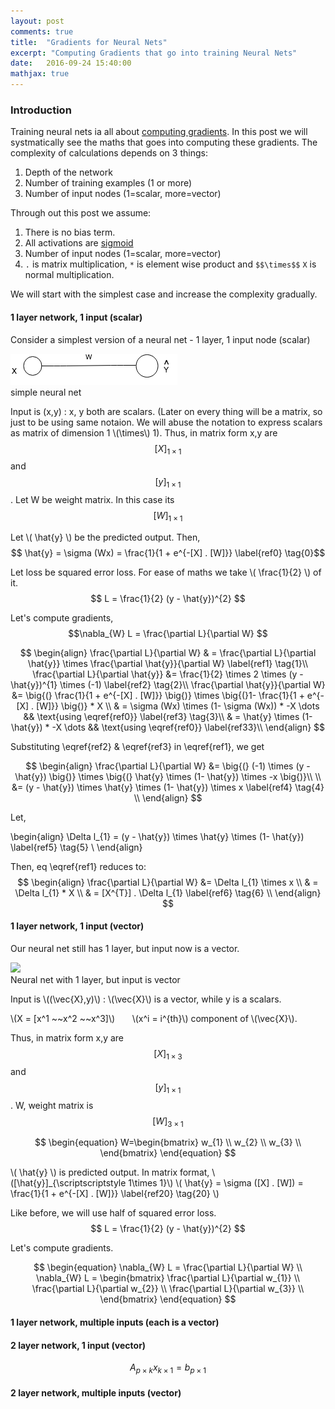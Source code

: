 ```yaml
---
layout: post
comments: true
title:  "Gradients for Neural Nets"
excerpt: "Computing Gradients that go into training Neural Nets"
date:   2016-09-24 15:40:00
mathjax: true
---
```



### Introduction

Training neural nets ia all about [computing gradients](http://deeplearning.stanford.edu/wiki/index.php/Deriving_gradients_using_the_backpropagation_idea). In this post we will systmatically see the maths that goes into computing these gradients. The complexity of calculations depends on 3 things: 

1. Depth of the network
2. Number of training examples (1 or more)
3. Number of input nodes (1=scalar, more=vector)

Through out this post we assume:
1. There is no bias term.
2. All activations are [sigmoid](https://www.quora.com/What-is-the-sigmoid-function-and-what-is-its-use-in-machine-learnings-neural-networks)
3. Number of input nodes (1=scalar, more=vector)
4. `.` is matrix multiplication, `*` is element wise product and ` $$\times$$ ` `X` is normal multiplication. 


We will start with the simplest case and increase the complexity gradually. 

#### **1 layer network, 1 input (scalar)**

Consider a simplest version of a neural net - 1 layer, 1 input node (scalar)

<div class="imgcap">
<img src="/assets/gradients/NN_1.png">
<div class="thecap">simple neural net</div>
</div>

Input is (x,y) : x, y both are scalars. (Later on every thing will be a matrix, so just to be using same notaion. We will abuse the notation to express scalars as matrix of dimension 1 \\(\times\\) 1). Thus, in matrix form x,y are $$[X]_{\scriptscriptstyle 1\times 1}$$ and $$[y]_{\scriptscriptstyle 1\times 1}$$. Let W be weight matrix. In this case its $$[W]_{\scriptscriptstyle 1\times 1}$$

<!--
**Deriving Policy Gradients**. I'd like to also give a sketch of where Policy Gradients come from mathematically. Policy Gradients are a special case of a more general *score function gradient estimator*. The general case is that when we have an expression of the form \\(E_{x \sim p(x \mid \theta)} [f(x)] \\) - i.e. the expectation of some scalar valued score function \\(f(x)\\) under some probability distribution \\(p(x;\theta)\\) parameterized by some \\(\theta\\). Hint hint, \\(f(x)\\) will become our reward function (or advantage function more generally) and \\(p(x)\\) will be our policy network, which is really a model for \\(p(a \mid I)\\), giving a distribution over actions for any image \\(I\\). Then we are interested in finding how we should shift the distribution (through its parameters \\(\theta\\)) to increase the scores of its samples, as judged by \\(f\\) (i.e. how do we change the network's parameters so that action samples get higher rewards). We have that:
-->


Let \\( \hat{y} \\) be the predicted output. Then, $$ \hat{y} = \sigma (Wx) = \frac{1}{1 + e^{-[X] . [W]}} \label{ref0} \tag{0}$$

Let loss be squared error loss. For ease of maths we take \\( \frac{1}{2} \\) of it. $$ L  = \frac{1}{2} (y - \hat{y})^{2} $$

Let's compute gradients, $$\nabla_{W} L = \frac{\partial L}{\partial W} $$

<!---
\begin{equation}
  \frac{\partial L}{\partial W} = \frac{\partial L}{\partial \hat{y}} \times \frac{\partial \hat{y}}{\partial W} 
  \tag{1}
  \frac{\partial L}{\partial \hat{y}} &= \frac{1}{2} \times 2 \times (y - \hat{y})^{1} \times (-1) 
  \tag{a}
\end{equation}
-->

$$
\begin{align}
\frac{\partial L}{\partial W} & = \frac{\partial L}{\partial \hat{y}} \times \frac{\partial \hat{y}}{\partial W} \label{ref1} \tag{1}\\
\frac{\partial L}{\partial \hat{y}} &= \frac{1}{2} \times 2 \times (y - \hat{y})^{1} \times (-1) \label{ref2} \tag{2}\\
\frac{\partial \hat{y}}{\partial W} &= \big{(} \frac{1}{1 + e^{-[X] . [W]}} \big{)} \times \big{(}1- \frac{1}{1 + e^{-[X] . [W]}} \big{)} * X \\
& = \sigma (Wx) \times (1- \sigma (Wx)) * -X \dots && \text{using \eqref{ref0}} \label{ref3} \tag{3}\\
& = \hat{y} \times (1- \hat{y}) * -X \dots && \text{using \eqref{ref0}} \label{ref33}\\
\end{align}
$$

Substituting \eqref{ref2} & \eqref{ref3} in \eqref{ref1}, we get 

$$
\begin{align}
\frac{\partial L}{\partial W} &= \big{(} (-1) \times (y - \hat{y}) \big{)} \times \big{(} \hat{y} \times (1- \hat{y}) \times -x \big{)}\\ \\
&= (y - \hat{y}) \times \hat{y} \times (1- \hat{y}) \times x \label{ref4} \tag{4} \\
\end{align}
$$

Let,  

\begin{align}
\Delta l_{1} = (y - \hat{y}) \times \hat{y} \times (1- \hat{y}) \label{ref5} \tag{5} \\
\end{align}


Then, eq \eqref{ref1} reduces to:	
$$ 
\begin{align}
\frac{\partial L}{\partial W} &= \Delta l_{1} \times x \\
& = \Delta l_{1} * X \\
& = [X^{T}] . \Delta l_{1} \label{ref6} \tag{6} \\
\end{align}
$$



#### __1 layer network, 1 input (vector)__

Our neural net still has 1 layer, but input now is a vector. 

<div class="imgcap">
<img src="/assets/gradients/NN_2.png">
<div class="thecap">Neural net with 1 layer, but input is vector</div>
</div>

Input is \\((\vec{X},y)\\) : \\(\vec{X}\\) is a vector, while y is a scalars. 

\\(X = [x^1 ~~x^2 ~~x^3]\\)		&nbsp; &nbsp; &nbsp; \\(x^i = i^{th}\\) component of \\(\vec{X}\\).
	


Thus, in matrix form x,y are $$[X]_{\scriptscriptstyle 1\times 3}$$ and $$[y]_{\scriptscriptstyle 1\times 1}$$. W, weight matrix is $$[W]_{\scriptscriptstyle 3 \times 1}$$

$$
\begin{equation}
     W=\begin{bmatrix}
         w_{1} \\
         w_{2} \\
         w_{3} \\
         \end{bmatrix}
\end{equation}
$$

\\( \hat{y} \\) is predicted output. In matrix format, \\([\hat{y}]_{\scriptscriptstyle 1\times 1}\\)
\\( \hat{y} = \sigma ([X] . [W]) = \frac{1}{1 + e^{-[X] . [W]}} \label{ref20} \tag{20} \\)



Like before, we will use half of squared error loss. $$ L  = \frac{1}{2} (y - \hat{y})^{2} $$

Let's compute gradients. 

$$
\begin{equation}
\nabla_{W} L = \frac{\partial L}{\partial W} \\
\nabla_{W} L = \begin{bmatrix}
     \frac{\partial L}{\partial w_{1}} \\
     \frac{\partial L}{\partial w_{2}} \\
     \frac{\partial L}{\partial w_{3}} \\
     \end{bmatrix}
\end{equation}
$$







#### __1 layer network, multiple inputs (each is a vector)__



#### 2 layer network, 1 input (vector)

$$A_{\scriptscriptstyle p\times k}x_{\scriptscriptstyle k\times 1}=b_{\scriptscriptstyle p\times 1}$$

#### 2 layer network, multiple inputs (vector)


<!---
Deriving Policy Gradients. I'd like to also give a sketch of where Policy Gradients come from mathematically. Policy Gradients are a special case of a more general score function gradient estimator. The general case is that when we have an expression of the form \(E_{x \sim p(x \mid \theta)} [f(x)] \) - i.e. the expectation of some scalar valued score function \(f(x)\) under some probability distribution \(p(x;\theta)\) parameterized by some \(\theta\). Hint hint, \(f(x)\) will become our reward function (or advantage function more generally) and \(p(x)\) will be our policy network, which is really a model for \(p(a \mid I)\), giving a distribution over actions for any image \(I\). Then we are interested in finding how we should shift the distribution (through its parameters \(\theta\)) to increase the scores of its samples, as judged by \(f\) (i.e. how do we change the network's parameters so that action samples get higher rewards). We have that:

$$
\begin{align}
\nabla_{\theta} E_x[f(x)] &= \nabla_{\theta} \sum_x p(x) f(x) & \text{definition of expectation} \\
& = \sum_x \nabla_{\theta} p(x) f(x) & \text{swap sum and gradient} \\
& = \sum_x p(x) \frac{\nabla_{\theta} p(x)}{p(x)} f(x) & \text{both multiply and divide by } p(x) \\
& = \sum_x p(x) \nabla_{\theta} \log p(x) f(x) & \text{use the fact that } \nabla_{\theta} \log(z) = \frac{1}{z} \nabla_{\theta} z \\
& = E_x[f(x) \nabla_{\theta} \log p(x) ] & \text{definition of expectation}
\end{align}
$$
-->






    
